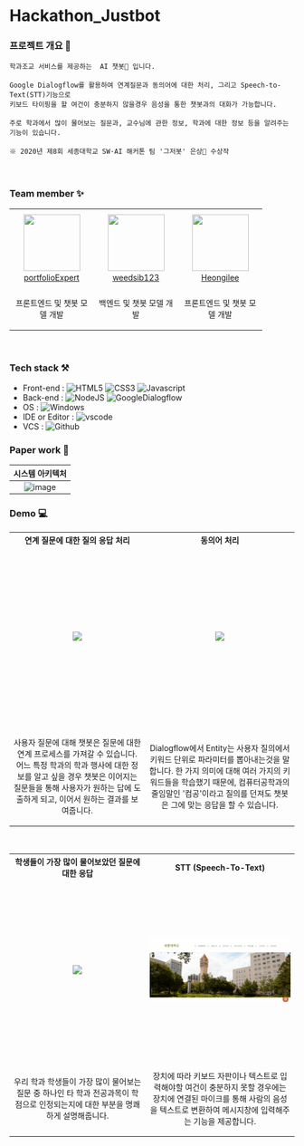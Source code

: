 # Hackathon_Justbot

### 프로젝트 개요 :scroll:
   
```
학과조교 서비스를 제공하는  AI 챗봇🦾 입니다.

Google Dialogflow를 활용하여 연계질문과 동의어에 대한 처리, 그리고 Speech-to-Text(STT)기능으로 
키보드 타이핑을 할 여건이 충분하지 않을경우 음성을 통한 챗봇과의 대화가 가능합니다.

주로 학과에서 많이 물어보는 질문과, 교수님에 관한 정보, 학과에 대한 정보 등을 알려주는 기능이 있습니다.

※ 2020년 제8회 세종대학교 SW·AI 해커톤 팀 '그저봇' 은상🥈 수상작
```
　
　
### Team member :sparkles:
<table>
  <tr height="140px">
    <td align="center" width="135px">
        <a href="https://github.com/portfolioExpert"><img height="100px" width="100px" src="https://avatars.githubusercontent.com/u/52316270?v=4"/></a>
        <br />
        <a href="https://github.com/portfolioExpert">portfolioExpert</a>
    </td>
    <td align="center" width="135px">
        <a href="https://github.com/weedsib123"><img height="100px" width="100px" src="https://avatars.githubusercontent.com/u/43855036?v=4"/></a>
        <br />
        <a href="https://github.com/weedsib123">weedsib123</a>
    </td>
    <td align="center" width="135px">
        <a href="https://github.com/Heongilee"><img height="100px" width="100px" src="https://avatars.githubusercontent.com/u/55871242?v=4"/></a>
        <br />
        <a href="https://github.com/Heongilee">Heongilee</a>
    </td>
  </tr>
  <tr height="50px">
    <td align="center">
      <p>프론트엔드 및 
        챗봇 모델 개발</p>
    </td>
    <td align="center">
      <p>백엔드 및 
        챗봇 모델 개발</p>
    </td>
    <td align="center">
      <p>프론트엔드 및 
        챗봇 모델 개발</p>
    </td>
  </tr>
</table>
　
   
### Tech stack :hammer_and_pick:

- Front-end : ![HTML5](https://img.shields.io/badge/HTML5-%20-%23E34F26?logo=HTML5) ![CSS3](https://img.shields.io/badge/CSS3-%20-%231572B6?logo=css3) ![Javascript](https://img.shields.io/badge/Javascript-%20-%23F7DF1E?logo=javascript)   
- Back-end : ![NodeJS](https://img.shields.io/badge/NodeJS-express%20server-%23339933?logo=Node.js) ![GoogleDialogflow](https://img.shields.io/badge/Google%20Dialogflow-NLP%20engine-%23FF9800?logo=Dialogflow)   
- OS : ![Windows](https://img.shields.io/badge/Windows-10-%230078D6?logo=windows)   
- IDE or Editor : ![vscode](https://img.shields.io/badge/vscode-%20-%23007ACC?logo=Visual%20Studio%20Code)   
- VCS : ![Github](https://img.shields.io/badge/Github-%23181717?logo=GitHub)
   

### Paper work 📝


|**시스템 아키텍처**|
|:----------:|
|![image](https://user-images.githubusercontent.com/55871242/139025658-b19364bd-bb46-4eca-b009-6ad70ee28839.png)|
   
### Demo :computer:
   
<table>
  <th align="center" width="405px">연계 질문에 대한 질의 응답 처리</th>
  <th align="center" width="405px">동의어 처리</th>
  <tr height="318px">
    <td align="center" width="405px">
      <img src="https://user-images.githubusercontent.com/55871242/129652593-0f869377-1225-4885-8cb0-691b2e73c7b2.png" width="400px" />
    </td>
    <td align="center" width="405px">
      <img src="https://user-images.githubusercontent.com/55871242/129662496-ec06937a-c204-4a19-8c1c-d86c3e7a4cad.png" width="400px" />
    </td>
  </tr>
  <tr height="50px">
    <td align="center" width="405px">
      <p>사용자 질문에 대해 챗봇은 질문에 대한 연계 프로세스를 가져갈 수 있습니다. 어느 특정 학과의 학과 행사에 대한 정보를 알고 싶을 경우 챗봇은 이어지는 질문들을 통해 사용자가 원하는 답에 도출하게 되고, 이어서 원하는 결과를 보여줍니다.</p>
    </td>
    <td align="center" width="405px">
      <p>Dialogflow에서 Entity는 사용자 질의에서 키워드 단위로 파라미터를 뽑아내는것을 말합니다. 한 가지 의미에 대해 여러 가지의 키워드들을 학습했기 때문에, 컴퓨터공학과의 줄임말인 '컴공'이라고 질의를 던져도 챗봇은 그에 맞는 응답을 할 수 있습니다.</p>
    </td>
  </tr>
</table>
　
<table>
  <th align="center" width="405px">학생들이 가장 많이 물어보았던 질문에 대한 응답</th>
  <th align="center" width="405px">STT (Speech-To-Text)</th>
  <tr height="318px">
    <td align="center" width="405px">
      <img src="https://user-images.githubusercontent.com/55871242/129662903-cc688e57-0b47-4fad-84d2-9be6ed83b6a0.png" width="400px" />
    </td>
    <td align="center" width="405px">
      <img src="https://github.com/Heongilee/Hackathon_Justbot/blob/master/public/asset/STT.gif?raw=true" width="400px" />
    </td>
  </tr>
  <tr height="50px">
    <td align="center" width="405px">
      <p>우리 학과 학생들이 가장 많이 물어보는 질문 중 하나인 타 학과 전공과목이 학점으로 인정되는지에 대한 부분을 명쾌하게 설명해줍니다.</p>
    </td>
    <td align="center" width="405px">
      <p>장치에 따라 키보드 자판이나 텍스트로 입력해야할 여건이 충분하지 못할 경우에는 장치에 연결된 마이크를 통해 사람의 음성을 텍스트로 변환하여 메시지창에 입력해주는 기능을 제공합니다.</p>
    </td>
  </tr>
</table>
